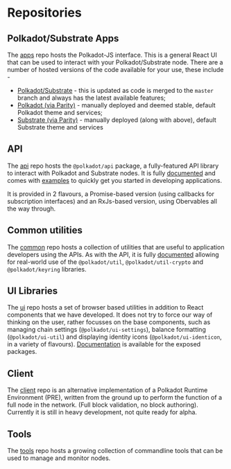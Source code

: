 # Repositories

## Polkadot/Substrate Apps

The [apps](https://github.com/polkadot-js/apps) repo hosts the Polkadot-JS interface. This is a general React UI that can be used to interact with your Polkadot/Substrate node. There are a number of hosted versions of the code available for your use, these include -

- [Polkadot/Substrate](https://polkadot.js.org/apps/) - this is updated as code is merged to the `master` branch and always has the latest available features;
- [Polkadot (via Parity)](https://poc-3.polkadot.io/) - manually deployed and deemed stable, default Polkadot theme and services;
- [Substrate (via Parity)](https://substrate-ui.parity.io/) - manually deployed (along with above), default Substrate theme and services

## API

The [api](https://github.com/polkadot-js/api) repo hosts the `@polkadot/api` package, a fully-featured API library to interact with Polkadot and Substrate nodes. It is fully [documented](https://polkadot.js.org/api/) and comes with [examples](https://polkadot.js.org/api/examples/promise/) to quickly get you started in developing applications.

It is provided in 2 flavours, a Promise-based version (using callbacks for subscription interfaces) and an RxJs-based version, using Obervables all the way through.

## Common utilities

The [common](https://github.com/polkadot-js/common) repo hosts a collection of utilities that are useful to application developers using the APIs. As with the API, it is fully [documented](https://polkadot.js.org/common/) allowing for real-world use of the `@polkadot/util`, `@polkadot/util-crypto` and `@polkadot/keyring` libraries.

## UI Libraries

The [ui](https://github.com/polkadot-js/ui) repo hosts a set of browser based utilities in addition to React components that we have developed. It does not try to force our way of thinking on the user, rather focusses on the base components, such as managing chain settings (`@polkadot/ui-settings`), balance formatting (`@polkadot/ui-util`) and displaying identity icons (`@polkadot/ui-identicon`, in a variety of flavours). [Documentation](https://polkadot.js.org/ui/) is available for the exposed packages.

## Client

The [client](https://github.com/polkadot-js/client) repo is an alternative implementation of a Polkadot Runtime Environment (PRE), written from the ground up to perform the function of a full node in the network. (Full block validation, no block authoring). Currently it is still in heavy development, not quite ready for alpha.

## Tools

The [tools](https://github.com/polkadot-js/tools) repo hosts a growing collection of commandline tools that can be used to manage and monitor nodes.
